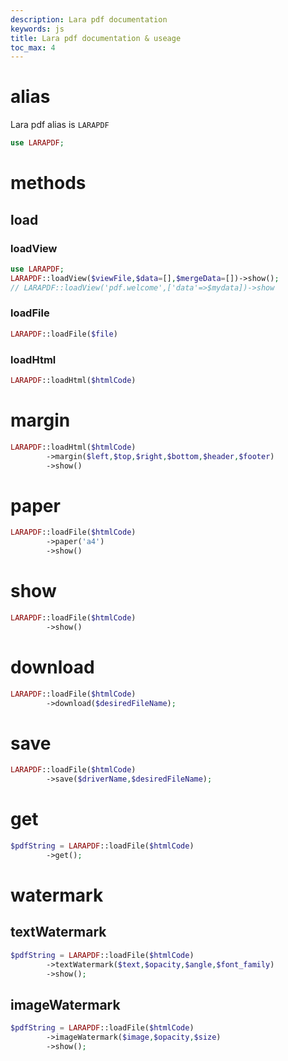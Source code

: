 ```yaml
---
description: Lara pdf documentation
keywords: js
title: Lara pdf documentation & useage
toc_max: 4
---
```


# alias

Lara pdf alias is `LARAPDF`

```php
use LARAPDF;
```

# methods

## load

### loadView

```php
use LARAPDF;
LARAPDF::loadView($viewFile,$data=[],$mergeData=[])->show();
// LARAPDF::loadView('pdf.welcome',['data'=>$mydata])->show
```

### loadFile

```php
LARAPDF::loadFile($file)
```

### loadHtml

```php
LARAPDF::loadHtml($htmlCode)
```

# margin

```php
LARAPDF::loadHtml($htmlCode)
        ->margin($left,$top,$right,$bottom,$header,$footer)
        ->show()
```

# paper

```php
LARAPDF::loadFile($htmlCode)
        ->paper('a4')
        ->show()
```

# show

```php
LARAPDF::loadFile($htmlCode)
        ->show()
```

# download

```php
LARAPDF::loadFile($htmlCode)
        ->download($desiredFileName);
```

# save

```php
LARAPDF::loadFile($htmlCode)
        ->save($driverName,$desiredFileName);
```

# get

```php
$pdfString = LARAPDF::loadFile($htmlCode)
        ->get();
```

# watermark

## textWatermark

```php
$pdfString = LARAPDF::loadFile($htmlCode)
        ->textWatermark($text,$opacity,$angle,$font_family)
        ->show();
```

## imageWatermark

```php
$pdfString = LARAPDF::loadFile($htmlCode)
        ->imageWatermark($image,$opacity,$size)
        ->show();
```
